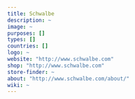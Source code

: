 ```yaml
---
title: Schwalbe
description: ~
image: ~
purposes: []
types: []
countries: []
logo: ~
website: "http://www.schwalbe.com"
shop: "http://www.schwalbe.com"
store-finder: ~
about: "http://www.schwalbe.com/about/"
wiki: ~
---
```

